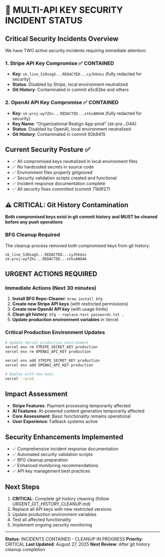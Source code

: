 # 🚨 MULTI-API KEY SECURITY INCIDENT STATUS

## Critical Security Incidents Overview
We have TWO active security incidents requiring immediate attention:

### 1. Stripe API Key Compromise ✅ CONTAINED
- **Key**: `sk_live_51Rxag5...REDACTED...cyJhkUxs` (fully redacted for security)
- **Status**: Disabled by Stripe, local environment neutralized
- **Git History**: Contaminated in commit e5c82be and others

### 2. OpenAI API Key Compromise ✅ CONTAINED  
- **Key**: `sk-proj-wyfZhc...REDACTED...xtksANO4A` (fully redacted for security)
- **Key Name**: "Organizational Realign App-prod" (sk-pro...O4A)
- **Status**: Disabled by OpenAI, local environment neutralized
- **Git History**: Contaminated in commit 92b9415

## Current Security Posture ✅
- ✅ All compromised keys neutralized in local environment files
- ✅ No hardcoded secrets in source code
- ✅ Environment files properly gitignored
- ✅ Security validation scripts created and functional
- ✅ Incident response documentation complete
- ✅ All security fixes committed (commit 71b9f27)

## ⚠️ CRITICAL: Git History Contamination
**Both compromised keys exist in git commit history and MUST be cleaned before any push operations**

### BFG Cleanup Required
The cleanup process removed both compromised keys from git history:
```
sk_live_51Rxag5...REDACTED...cyJhkUxs
sk-proj-wyfZhc...REDACTED...xtksANO4A
```

## URGENT ACTIONS REQUIRED

### Immediate Actions (Next 30 minutes)
1. **Install BFG Repo-Cleaner**: `brew install bfg`
2. **Create new Stripe API keys** (with restricted permissions)
3. **Create new OpenAI API key** (with usage limits)
4. **Clean git history**: `bfg --replace-text passwords.txt .`
5. **Update production environment variables** in Vercel

### Critical Production Environment Updates
```bash
# Update Vercel production environment
vercel env rm STRIPE_SECRET_KEY production
vercel env rm OPENAI_API_KEY production

vercel env add STRIPE_SECRET_KEY production
vercel env add OPENAI_API_KEY production

# Deploy with new keys
vercel --prod
```

## Impact Assessment
- **Stripe Features**: Payment processing temporarily affected
- **AI Features**: AI-powered content generation temporarily affected  
- **Core Assessment**: Basic functionality remains operational
- **User Experience**: Fallback systems active

## Security Enhancements Implemented
- ✅ Comprehensive incident response documentation
- ✅ Automated security validation scripts
- ✅ BFG cleanup preparation
- ✅ Enhanced monitoring recommendations
- ✅ API key management best practices

## Next Steps
1. **CRITICAL**: Complete git history cleaning (follow URGENT_GIT_HISTORY_CLEANUP.md)
2. Replace all API keys with new restricted versions
3. Update production environment variables
4. Test all affected functionality
5. Implement ongoing security monitoring

---
**Status**: INCIDENTS CONTAINED - CLEANUP IN PROGRESS
**Priority**: CRITICAL
**Last Updated**: August 27, 2025
**Next Review**: After git history cleanup completion
